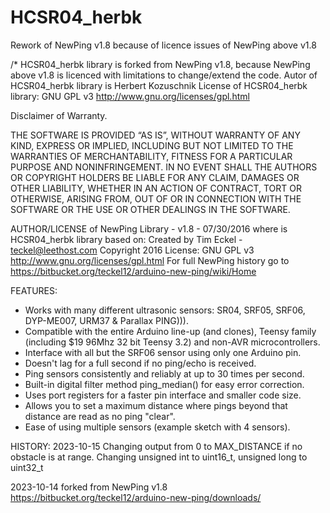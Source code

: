 # HCSR04_herbk
Rework of NewPing v1.8 because of licence issues of NewPing above v1.8

/*
 HCSR04_herbk library is forked from NewPing v1.8, because NewPing above v1.8 is licenced with limitations to change/extend the code.
Autor of HCSR04_herbk library is Herbert Kozuschnik
License of HCSR04_herbk library: GNU GPL v3 http://www.gnu.org/licenses/gpl.html

Disclaimer of Warranty.

THE SOFTWARE IS PROVIDED “AS IS”, WITHOUT WARRANTY OF ANY KIND, EXPRESS OR IMPLIED, INCLUDING BUT NOT LIMITED TO THE WARRANTIES OF MERCHANTABILITY, FITNESS FOR A PARTICULAR PURPOSE AND NONINFRINGEMENT. IN NO EVENT SHALL THE AUTHORS OR COPYRIGHT HOLDERS BE LIABLE FOR ANY CLAIM, DAMAGES OR OTHER LIABILITY, WHETHER IN AN ACTION OF CONTRACT, TORT OR OTHERWISE, ARISING FROM, OUT OF OR IN CONNECTION WITH THE SOFTWARE OR THE USE OR OTHER DEALINGS IN THE SOFTWARE.

  
AUTHOR/LICENSE of NewPing Library - v1.8 - 07/30/2016 where is HCSR04_herbk library based on:
Created by Tim Eckel - teckel@leethost.com
Copyright 2016 License: GNU GPL v3 http://www.gnu.org/licenses/gpl.html
For full NewPing history go to  https://bitbucket.org/teckel12/arduino-new-ping/wiki/Home



 FEATURES:
 * Works with many different ultrasonic sensors: SR04, SRF05, SRF06, DYP-ME007, URM37 & Parallax PING))).
 * Compatible with the entire Arduino line-up (and clones), Teensy family (including $19 96Mhz 32 bit Teensy 3.2) and non-AVR microcontrollers.
 * Interface with all but the SRF06 sensor using only one Arduino pin.
 * Doesn't lag for a full second if no ping/echo is received.
 * Ping sensors consistently and reliably at up to 30 times per second.
 * Built-in digital filter method ping_median() for easy error correction.
 * Uses port registers for a faster pin interface and smaller code size.
 * Allows you to set a maximum distance where pings beyond that distance are read as no ping "clear".
 * Ease of using multiple sensors (example sketch with 4 sensors).


 HISTORY:
 2023-10-15
 Changing output from 0 to MAX_DISTANCE if no obstacle is at range.
 Changing unsigned int to uint16_t, unsigned long to uint32_t


2023-10-14 forked from NewPing v1.8
https://bitbucket.org/teckel12/arduino-new-ping/downloads/

